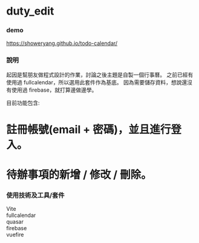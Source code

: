 # duty_edit
### demo <br>

https://showeryang.github.io/todo-calendar/ <br>

### 說明
起因是幫朋友做程式設計的作業，討論之後主題是自製一個行事曆。
之前已經有使用過 fullcalendar，所以選用此套件作為基底。
因為需要儲存資料，想說還沒有使用過 firebase，就打算邊做邊學。

目前功能包含:
# 註冊帳號(email + 密碼)，並且進行登入。
# 待辦事項的新增 / 修改 / 刪除。

### 使用技術及工具/套件
Vite <br>
fullcalendar <br>
quasar <br>
firebase <br>
vuefire <br>
